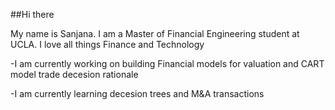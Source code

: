 ##Hi there

My name is Sanjana. I am a Master of Financial Engineering student at UCLA. I love all things Finance and Technology

-I am currently working on building Financial models for valuation and CART model trade decesion rationale

-I am currently learning decesion trees and M&A transactions
